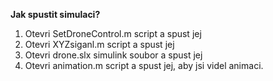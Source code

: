 **Jak spustit simulaci?**

1. Otevri SetDroneControl.m script a spust jej
2. Otevri XYZsiganl.m script a spust jej
3. Otevri drone.slx simulink soubor a spust jej
4. Otevri animation.m script a spust jej, aby jsi videl animaci.
